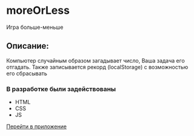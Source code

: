 # moreOrLess
Игра больше-меньше
## Описание:
Компьютер случайным образом загадывает число, Ваша задача его отгадать. Также записывается рекорд (localStorage) с возможностью его сбрасывать
### В разработке были задействованы
- HTML
- CSS
- JS

[Перейти в приложение](https://slawaslawa.github.io/moreOrLess/)
